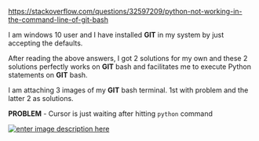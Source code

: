 https://stackoverflow.com/questions/32597209/python-not-working-in-the-command-line-of-git-bash

I am windows 10 user and I have installed **GIT** in my system by just accepting the defaults.

After reading the above answers, I got 2 solutions for my own and these 2 solutions perfectly works on **GIT** bash and facilitates me to execute Python statements on **GIT** bash.

I am attaching 3 images of my **GIT** bash terminal. 1st with problem and the latter 2 as solutions.

**PROBLEM** - Cursor is just waiting after hitting `python` command

[![enter image description here][1]][1]


  [1]: https://i.stack.imgur.com/CbxRl.png